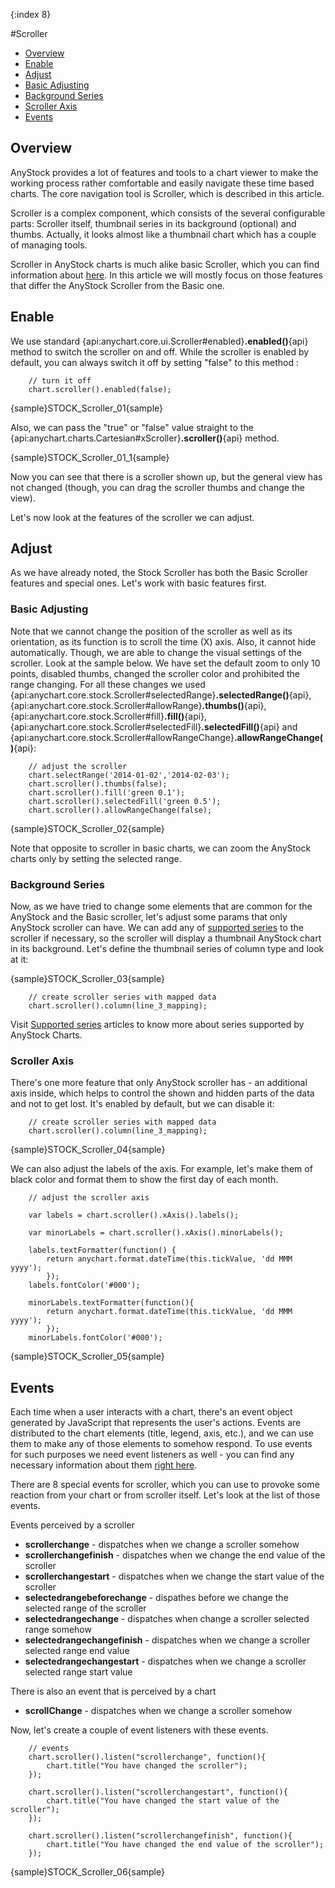 {:index 8}

#Scroller

* [Overview](#overview)
* [Enable](#enable)
* [Adjust](#adjust)
 * [Basic Adjusting](#basic_adjusting)
 * [Background Series](#background_series)
 * [Scroller Axis](#scroller_axis)
* [Events](#events)


## Overview

AnyStock provides a lot of features and tools to a chart viewer to make the working process rather comfortable and easily navigate these time based charts. The core navigation tool is Scroller, which is described in this article.

Scroller is a complex component, which consists of the several configurable parts: Scroller itself, thumbnail series in its background (optional) and thumbs. Actually, it looks almost like a thumbnail chart which has a couple of managing tools.

Scroller in AnyStock charts is much alike basic Scroller, which you can find information about [here](../Common_Settings/Scroller). In this article we will mostly focus on those features that differ the AnyStock Scroller from the Basic one.

## Enable

We use standard {api:anychart.core.ui.Scroller#enabled}**.enabled()**{api} method to switch the scroller on and off. While the scroller is enabled by default, you can always switch it off by setting "false" to this method :

```
    // turn it off
	chart.scroller().enabled(false);
```

{sample}STOCK\_Scroller\_01{sample}

Also, we can pass the "true" or "false" value straight to the {api:anychart.charts.Cartesian#xScroller}**.scroller()**{api} method.

{sample}STOCK\_Scroller\_01\_1{sample}

Now you can see that there is a scroller shown up, but the general view has not changed (though, you can drag the scroller thumbs and change the view). 

Let's now look at the features of the scroller we can adjust.

## Adjust

As we have already noted, the Stock Scroller has both the Basic Scroller features and special ones. Let's work with basic features first.

### Basic Adjusting

Note that we cannot change the position of the scroller as well as its orientation, as its function is to scroll the time (X) axis. Also, it cannot hide automatically. Though, we are able to change the visual settings of the scroller. Look at the sample below. We have set the default zoom to only 10 points, disabled thumbs, changed the scroller color and prohibited the range changing. For all these changes we used {api:anychart.core.stock.Scroller#selectedRange}**.selectedRange()**{api}, {api:anychart.core.stock.Scroller#allowRange}**.thumbs()**{api}, {api:anychart.core.stock.Scroller#fill}**.fill()**{api}, {api:anychart.core.stock.Scroller#selectedFill}**.selectedFill()**{api} and {api:anychart.core.stock.Scroller#allowRangeChange}**.allowRangeChange()**{api}:

```
    // adjust the scroller
    chart.selectRange('2014-01-02','2014-02-03');
    chart.scroller().thumbs(false);
    chart.scroller().fill('green 0.1');
    chart.scroller().selectedFill('green 0.5');
    chart.scroller().allowRangeChange(false);
```

{sample}STOCK\_Scroller\_02{sample}

Note that opposite to scroller in basic charts, we can zoom the AnyStock charts only by setting the selected range.

### Background Series

Now, as we have tried to change some elements that are common for the AnyStock and the Basic scroller, let's adjust some params that only AnyStock scroller can have. We can add any of [supported series](Supported_Series) to the scroller if necessary, so the scroller will display a thumbnail AnyStock chart in its background. Let's define the thumbnail series of column type and look at it:

{sample}STOCK\_Scroller\_03{sample}

```
    // create scroller series with mapped data
    chart.scroller().column(line_3_mapping);
```

Visit [Supported series](Supported_Series) articles to know more about series supported by AnyStock Charts.

### Scroller Axis

There's one more feature that only AnyStock scroller has - an additional axis inside, which helps to control the shown and hidden parts of the data and not to get lost. It's enabled by default, but we can disable it:

```
    // create scroller series with mapped data
    chart.scroller().column(line_3_mapping);
```

{sample}STOCK\_Scroller\_04{sample}

We can also adjust the labels of the axis. For example, let's make them of black color and format them to show the first day of each month.

```
    // adjust the scroller axis

    var labels = chart.scroller().xAxis().labels();

    var minorLabels = chart.scroller().xAxis().minorLabels();
        
    labels.textFormatter(function() {
        return anychart.format.dateTime(this.tickValue, 'dd MMM yyyy');
        });
    labels.fontColor('#000');

    minorLabels.textFormatter(function(){
        return anychart.format.dateTime(this.tickValue, 'dd MMM yyyy');
        });
    minorLabels.fontColor('#000');
```

{sample}STOCK\_Scroller\_05{sample}


## Events


Each time when a user interacts with a chart, there's an event object generated by JavaScript that represents the user's actions. Events are distributed to the chart elements (title, legend, axis, etc.), and we can use them to make any of those elements to somehow respond. To use events for such purposes we need event listeners as well - you can find any necessary information about them [right here](../Common_Settings/Event_Listeners).

There are 8 special events for scroller, which you can use to provoke some reaction from your chart or from scroller itself. Let's look at the list of those events.

 Events perceived by a scroller
* **scrollerchange** - dispatches when we change a scroller somehow
* **scrollerchangefinish** - dispatches when we change the end value of the scroller
* **scrollerchangestart** - dispatches when we change the start value of the scroller
* **selectedrangebeforechange** - dispathes before we change the selected range of the scroller
* **selectedrangechange** - dispatches when change a scroller selected range somehow
* **selectedrangechangefinish** - dispatches when we change a scroller selected range end value
* **selectedrangechangestart** - dispatches when we change a scroller selected range start value

There is also an event that is perceived by a chart
* **scrollChange** - dispatches when we change a scroller somehow

Now, let's create a couple of event listeners with these events. 

```
    // events
    chart.scroller().listen("scrollerchange", function(){
        chart.title("You have changed the scroller");
    });

    chart.scroller().listen("scrollerchangestart", function(){
        chart.title("You have changed the start value of the scroller");
    });

    chart.scroller().listen("scrollerchangefinish", function(){
        chart.title("You have changed the end value of the scroller");
    });
```

{sample}STOCK\_Scroller\_06{sample}
